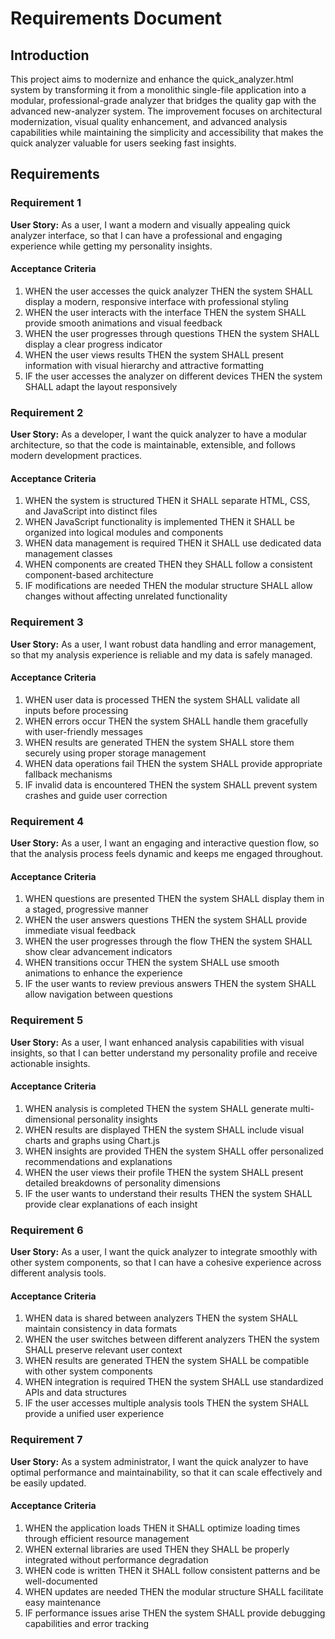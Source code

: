 # Requirements Document

## Introduction

This project aims to modernize and enhance the quick_analyzer.html system by transforming it from a monolithic single-file application into a modular, professional-grade analyzer that bridges the quality gap with the advanced new-analyzer system. The improvement focuses on architectural modernization, visual quality enhancement, and advanced analysis capabilities while maintaining the simplicity and accessibility that makes the quick analyzer valuable for users seeking fast insights.

## Requirements

### Requirement 1

**User Story:** As a user, I want a modern and visually appealing quick analyzer interface, so that I can have a professional and engaging experience while getting my personality insights.

#### Acceptance Criteria

1. WHEN the user accesses the quick analyzer THEN the system SHALL display a modern, responsive interface with professional styling
2. WHEN the user interacts with the interface THEN the system SHALL provide smooth animations and visual feedback
3. WHEN the user progresses through questions THEN the system SHALL display a clear progress indicator
4. WHEN the user views results THEN the system SHALL present information with visual hierarchy and attractive formatting
5. IF the user accesses the analyzer on different devices THEN the system SHALL adapt the layout responsively

### Requirement 2

**User Story:** As a developer, I want the quick analyzer to have a modular architecture, so that the code is maintainable, extensible, and follows modern development practices.

#### Acceptance Criteria

1. WHEN the system is structured THEN it SHALL separate HTML, CSS, and JavaScript into distinct files
2. WHEN JavaScript functionality is implemented THEN it SHALL be organized into logical modules and components
3. WHEN data management is required THEN it SHALL use dedicated data management classes
4. WHEN components are created THEN they SHALL follow a consistent component-based architecture
5. IF modifications are needed THEN the modular structure SHALL allow changes without affecting unrelated functionality

### Requirement 3

**User Story:** As a user, I want robust data handling and error management, so that my analysis experience is reliable and my data is safely managed.

#### Acceptance Criteria

1. WHEN user data is processed THEN the system SHALL validate all inputs before processing
2. WHEN errors occur THEN the system SHALL handle them gracefully with user-friendly messages
3. WHEN results are generated THEN the system SHALL store them securely using proper storage management
4. WHEN data operations fail THEN the system SHALL provide appropriate fallback mechanisms
5. IF invalid data is encountered THEN the system SHALL prevent system crashes and guide user correction

### Requirement 4

**User Story:** As a user, I want an engaging and interactive question flow, so that the analysis process feels dynamic and keeps me engaged throughout.

#### Acceptance Criteria

1. WHEN questions are presented THEN the system SHALL display them in a staged, progressive manner
2. WHEN the user answers questions THEN the system SHALL provide immediate visual feedback
3. WHEN the user progresses through the flow THEN the system SHALL show clear advancement indicators
4. WHEN transitions occur THEN the system SHALL use smooth animations to enhance the experience
5. IF the user wants to review previous answers THEN the system SHALL allow navigation between questions

### Requirement 5

**User Story:** As a user, I want enhanced analysis capabilities with visual insights, so that I can better understand my personality profile and receive actionable insights.

#### Acceptance Criteria

1. WHEN analysis is completed THEN the system SHALL generate multi-dimensional personality insights
2. WHEN results are displayed THEN the system SHALL include visual charts and graphs using Chart.js
3. WHEN insights are provided THEN the system SHALL offer personalized recommendations and explanations
4. WHEN the user views their profile THEN the system SHALL present detailed breakdowns of personality dimensions
5. IF the user wants to understand their results THEN the system SHALL provide clear explanations of each insight

### Requirement 6

**User Story:** As a user, I want the quick analyzer to integrate smoothly with other system components, so that I can have a cohesive experience across different analysis tools.

#### Acceptance Criteria

1. WHEN data is shared between analyzers THEN the system SHALL maintain consistency in data formats
2. WHEN the user switches between different analyzers THEN the system SHALL preserve relevant user context
3. WHEN results are generated THEN the system SHALL be compatible with other system components
4. WHEN integration is required THEN the system SHALL use standardized APIs and data structures
5. IF the user accesses multiple analysis tools THEN the system SHALL provide a unified user experience

### Requirement 7

**User Story:** As a system administrator, I want the quick analyzer to have optimal performance and maintainability, so that it can scale effectively and be easily updated.

#### Acceptance Criteria

1. WHEN the application loads THEN it SHALL optimize loading times through efficient resource management
2. WHEN external libraries are used THEN they SHALL be properly integrated without performance degradation
3. WHEN code is written THEN it SHALL follow consistent patterns and be well-documented
4. WHEN updates are needed THEN the modular structure SHALL facilitate easy maintenance
5. IF performance issues arise THEN the system SHALL provide debugging capabilities and error tracking
